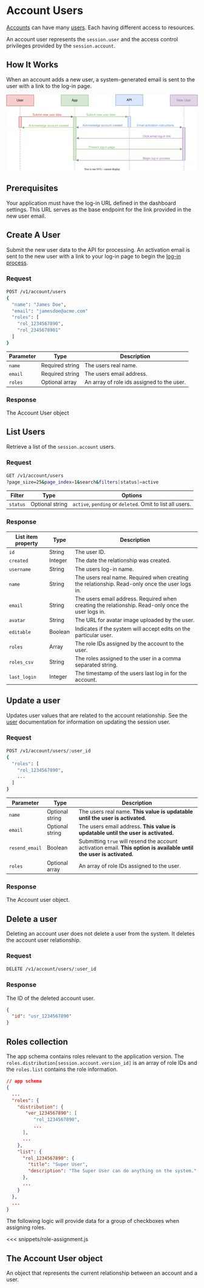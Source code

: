 
# Account Users

[Accounts](/accounts) can have many [users](/users). Each having different access to resources.

An account user represents the `session.user` and the access control privileges provided by the `session.account`.

## How It Works

When an account adds a new user, a system-generated email is sent to the user with a link to the log-in page.

![Images](images/diagrams/account-users.svg)

## Prerequisites

Your application must have the log-in URL defined in the dashboard settings. This URL serves as the base endpoint for the link provided in the new user email.

## Create A User

Submit the new user data to the API for processing. An activation email is sent to the new user with a link to your log-in page to begin the [log-in process](/login).

### Request

```sh
POST /v1/account/users
{
  "name": "James Doe",
  "email": "jamesdoe@acme.com"
  "roles": [
    "rol_1234567890",
    "rol_2345678901"
  ]
}
```

| Parameter | Type | Description|
| --- | --- | --- |
| `name` | Required string | The users real name. |
| `email` | Required string | The users email address. |
| `roles` | Optional array | An array of role ids assigned to the user. |

### Response

The Account User object

<!--@include: includes/objects/partials/account-user.md-->

## List Users

Retrieve a list of the `session.account` users.

### Request

```sh
GET /v1/account/users
?page_size=25&page_index=1&search&filters[status]=active
```

<!--@include: includes/list-parameters.md-->

| Filter | Type | Options |
| --- | --- | --- |
| `status` | Optional string | `active`, `pending` or `deleted`. Omit to list all users. |

### Response

<!--@include: includes/list-response.md-->

| List item property | Type | Description |
| --- | --- | --- |
| `id` | String | The user ID. |
| `created` | Integer | The date the relationship was created. |
| `username` | String | The users log-in name. |
| `name` | String | The users real name. Required when creating the relationship. Read-only once the user logs in. |
| `email` | String | The users email address. Required when creating the relationship. Read-only once the user logs in. |
| `avatar` | String | The URL for avatar image uploaded by the user. |
| `editable` | Boolean | Indicates if the system will accept edits on the particular user. |
| `roles` | Array | The role IDs assigned by the account to the user. |
| `roles_csv` | String | The roles assigned to the user in a comma separated string. |
| `last_login` | Integer | The timestamp of the users last log in for the account. |

## Update a user

Updates user values that are related to the account relationship. See the [user](/user) documentation for information on updating the session user.

### Request

```sh
POST /v1/account/users/:user_id
{
  "roles": [
    "rol_1234567890",
    ...
  ]
}
```

| Parameter | Type | Description |
| --- | --- | --- |
| `name` | Optional string | The users real name. **This value is updatable until the user is activated.** |
| `email` | Optional string | The users email address. **This value is updatable until the user is activated.** |
| `resend_email` | Boolean | Submitting `true` will resend the account activation email. **This option is available until the user is activated.** |
| `roles` | Optional array | An array of role IDs assigned to the user. |

<!--@include: includes/update-note.md-->

### Response

The Account user object.

<!--@include: includes/objects/partials/account-user.md-->

## Delete a user

Deleting an account user does not delete a user from the system. It deletes the account user relationship.

### Request

```sh
DELETE /v1/account/users/:user_id
```

### Response

The ID of the deleted account user.

```json
{
  "id": "usr_1234567890"
}
```

## Roles collection

The app schema contains roles relevant to the application version. The `roles.distribution[session.account.version_id]` is an array of role IDs and the `roles.list` contains the role information.

```json
// app schema
{
  ...
  "roles": {
    "distribution": {
       "ver_1234567890": [
          "rol_1234567890",
          ...
      ],
      ...
    },
    "list": {
      "rol_1234567890": {
        "title": "Super User",
        "description": "The Super User can do anything on the system."
      },
      ...
    }
  },
  ...
}
```

The following logic will provide data for a group of checkboxes when assigning roles.

<<< snippets/role-assignment.js

## The Account User object

An object that represents the current relationship between an account and a user.

<!--@include: includes/objects/account-user.md-->
<!--@include: includes/objects/properties/account-user.md-->
